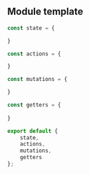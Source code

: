 ## Module template

```js
const state = {

}

const actions = {

}

const mutations = {

}

const getters = {
    
}

export default {
    state,
    actions,
    mutations,
    getters
};
```